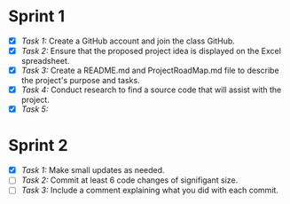 # Sprint 1
- [x] _Task 1:_ Create a GitHub account and join the class GitHub.  
- [x] _Task 2:_ Ensure that the proposed project idea is displayed on the Excel spreadsheet.
- [x] _Task 3:_ Create a README.md and ProjectRoadMap.md file to describe the project's purpose and tasks. 
- [x] _Task 4:_ Conduct research to find a source code that will assist with the project.
- [x] _Task 5:_
# Sprint 2
- [x] _Task 1:_ Make small updates as needed.
- [ ] _Task 2:_ Commit at least 6 code changes of signifigant size.
- [ ] _Task 3:_ Include a comment explaining what you did with each commit.
